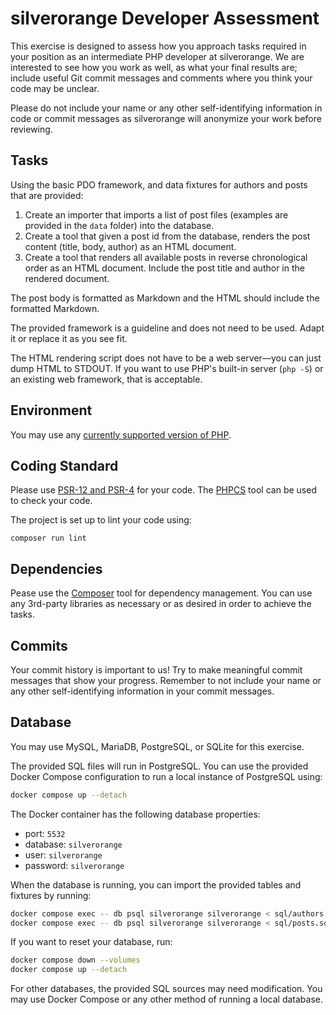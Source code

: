 # silverorange Developer Assessment

This exercise is designed to assess how you approach tasks required in your
position as an intermediate PHP developer at silverorange. We are interested to
see how you work as well, as what your final results are; include useful Git
commit messages and comments where you think your code may be unclear.

Please do not include your name or any other self-identifying information in
code or commit messages as silverorange will anonymize your work before
reviewing.

## Tasks

Using the basic PDO framework, and data fixtures for authors and posts that are
provided:

1.  Create an importer that imports a list of post files (examples are provided
    in the `data` folder) into the database.
2.  Create a tool that given a post id from the database, renders the post
    content (title, body, author) as an HTML document.
3.  Create a tool that renders all available posts in reverse chronological
    order as an HTML document. Include the post title and author in the rendered
    document.

The post body is formatted as Markdown and the HTML should include the
formatted Markdown.

The provided framework is a guideline and does not need to be used. Adapt it or
replace it as you see fit.

The HTML rendering script does not have to be a web server—you can just dump
HTML to STDOUT. If you want to use PHP's built-in server (`php -S`) or an
existing web framework, that is acceptable.

## Environment

You may use any
[currently supported version of PHP](https://www.php.net/supported-versions.php).

## Coding Standard

Please use [PSR-12 and PSR-4](http://www.php-fig.org/psr/) for your code. The
[PHPCS](https://github.com/squizlabs/PHP_CodeSniffer) tool can be used to check
your code.

The project is set up to lint your code using:

```
composer run lint
```

## Dependencies

Pease use the [Composer](https://getcomposer.org/) tool for dependency
management. You can use any 3rd-party libraries as necessary or as desired in
order to achieve the tasks.

## Commits

Your commit history is important to us! Try to make meaningful commit messages
that show your progress. Remember to not include your name or any other
self-identifying information in your commit messages.

## Database

You may use MySQL, MariaDB, PostgreSQL, or SQLite for this exercise.

The provided SQL files will run in PostgreSQL. You can use the provided
Docker Compose configuration to run a local instance of PostgreSQL using:

```sh
docker compose up --detach
```

The Docker container has the following database properties:

- port: `5532`
- database: `silverorange`
- user: `silverorange`
- password: `silverorange`

When the database is running, you can import the provided tables and fixtures
by running:

```sh
docker compose exec -- db psql silverorange silverorange < sql/authors.sql
docker compose exec -- db psql silverorange silverorange < sql/posts.sql
```

If you want to reset your database, run:

```sh
docker compose down --volumes
docker compose up --detach
```

For other databases, the provided SQL sources may need modification. You may
use Docker Compose or any other method of running a local database.
